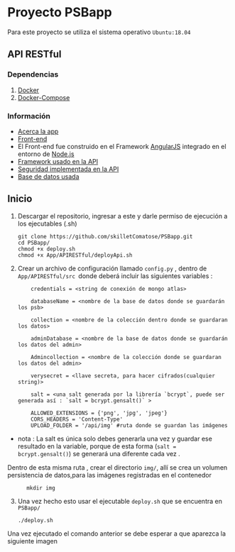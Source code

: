 # Proyecto PSBapp  
Para este  proyecto se utiliza el sistema operativo `Ubuntu:18.04`

## API RESTful

### Dependencias
1. [Docker](https://docs.docker.com/)
2. [Docker-Compose](https://docs.docker.com/compose/)

### Información
* [Acerca la app](https://github.com/skilletComatose/PSBapp/blob/master/App/APIRESTful/docs.md)
* [Front-end](https://github.com/PabloArrietaL/psb-leaflet-angular)
* El Front-end fue construido en el Framework [AngularJS](https://angularjs.org/) integrado en el entorno de [Node.js](https://nodejs.org/es/docs/)
* [Framework usado en la API](https://flask.palletsprojects.com/en/1.1.x/)
* [Seguridad implementada en la API](https://openwebinars.net/blog/que-es-json-web-token-y-como-funciona/)
* [Base de datos usada](https://www.mongodb.com/cloud/atlas/efficiency?utm_source=google&utm_campaign=gs_americas_colombia_search_brand_atlas_desktop&utm_term=atlas%20mongo&utm_medium=cpc_paid_search&utm_ad=e&gclid=EAIaIQobChMI-dHnpIPr6QIVB_7jBx0_jwPQEAAYASABEgLaqPD_BwE)


## Inicio
1. Descargar el repositorio, ingresar a este y darle permiso de ejecución a los ejecutables (.sh)

      
       git clone https://github.com/skilletComatose/PSBapp.git
       cd PSBapp/ 
       chmod +x deploy.sh
       chmod +x App/APIRESTful/deployApi.sh
       

2. Crear un archivo de configuración llamado  `config.py` , dentro de `App/APIRESTful/src `donde deberá incluir las siguientes variables :
  
           credentials = <string de conexión de mongo atlas>
      
           databaseName = <nombre de la base de datos donde se guardarán los psb>
      
           collection = <nombre de la colección dentro donde se guardaran los datos>

           adminDatabase = <nombre de la base de datos donde se guardarán los datos del admin>
      
           Admincollection = <nombre de la colección donde se guardaran los datos del admin>

           verysecret = <llave secreta, para hacer cifrados(cualquier string)>

           salt = <una salt generada por la librería `bcrypt`, puede ser generada así : `salt = bcrypt.gensalt()` >

           ALLOWED_EXTENSIONS = {'png', 'jpg', 'jpeg'}
           CORS_HEADERS = 'Content-Type'
           UPLOAD_FOLDER = '/api/img' #ruta donde se guardan las imágenes

* nota : La salt es única solo debes generarla una vez y guardar ese resultado en la variable, porque de esta forma (`salt = bcrypt.gensalt()`) se generará una diferente cada vez .


 Dentro de esta misma ruta , crear el directorio `img/`, allí se crea un volumen persistencia de datos,para las imágenes registradas en el contenedor
              
          mkdir img
              
      
              


3. Una vez hecho esto usar el ejecutable `deploy.sh` que se encuentra en `PSBapp/` 
     
       ./deploy.sh


Una vez ejecutado el comando anterior se debe esperar a que aparezca la siguiente imagen 
        
                




